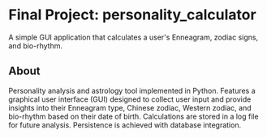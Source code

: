 

# Final Project: personality_calculator


A simple GUI application that calculates a user's Enneagram, zodiac signs, and bio-rhythm.


## About
Personality analysis and astrology tool implemented in Python. Features a graphical user interface (GUI) designed to collect user input and provide insights into their Enneagram type, Chinese zodiac, Western zodiac, and bio-rhythm based on their date of birth. Calculations are stored in a log file for future analysis. Persistence is achieved with database integration.
